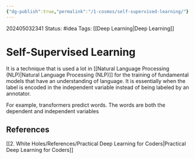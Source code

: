 ```yaml
---
{"dg-publish":true,"permalink":"/1-cosmos/self-supervised-learning/"}
---
```



202405032341
Status: #idea
Tags: [[Deep Learning\|Deep Learning]]
# Self-Supervised Learning
It is a technique that is used a lot in [[Natural Language Processing (NLP)\|Natural Language Processing (NLP)]] for the training of fundamental models that have an understanding of language. It is essentially when the label is encoded in the independent variable instead of being labeled by an annotator.

For example, transformers predict words. The words are both the dependent and independent variables


## References
[[2. White Holes/References/Practical Deep Learning for Coders\|Practical Deep Learning for Coders]]
